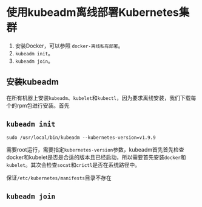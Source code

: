 # 使用kubeadm离线部署Kubernetes集群

1. 安装Docker，可以参照 `docker-离线私有部署`。
2. `kubeadm init`。
3. `kubeadm join`。

## 安装kubeadm

在所有机器上安装`kubeadm`、`kubelet`和`kubectl`，因为要求离线安装，我们下载每个的rpm包进行安装。首先

## `kubeadm init`

`sudo /usr/local/bin/kubeadm --kubernetes-version=v1.9.9`

需要root运行，需要指定`kubernetes-version`参数，kubeadm首先首先检查docker和kubelet是否是合适的版本且已经启动，所以需要首先安装`docker`和`kubelet`。其次会检查`socat`和`crictl`是否在系统路径中。

保证`/etc/kubernetes/manifests`目录不存在

## `kubeadm join`